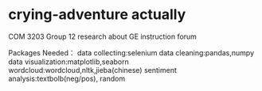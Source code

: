 # crying-adventure actually
COM 3203 Group 12 research about GE instruction forum


Packages Needed：
data collecting:selenium
data cleaning:pandas,numpy
data visualization:matplotlib,seaborn
wordcloud:wordcloud,nltk,jieba(chinese)
sentiment analysis:textbolb(neg/pos), random
